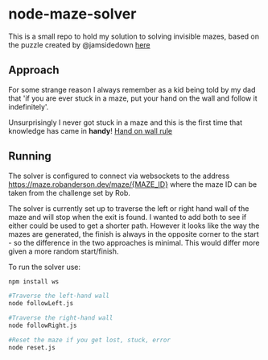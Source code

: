 # node-maze-solver

This is a small repo to hold my solution to solving invisible mazes, based on the puzzle created by @jamsidedown [here](https://maze.robanderson.dev/)

## Approach
For some strange reason I always remember as a kid being told by my dad that 'if you are ever stuck in a maze, put your hand on the wall and follow it indefinitely'.

Unsurprisingly I never got stuck in a maze and this is the first time that knowledge has came in **handy**! [Hand on wall rule](https://en.wikipedia.org/wiki/Maze-solving_algorithm#Hand_On_Wall_Rule)

## Running
The solver is configured to connect via websockets to the address https://maze.robanderson.dev/maze/{MAZE_ID} where the maze ID can be taken from the challenge set by Rob.

The solver is currently set up to traverse the left or right hand wall of the maze and will stop when the exit is found. I wanted to add both to see if either could be used to get a shorter path.
However it looks like the way the mazes are generated, the finish is always in the opposite corner to the start - so the difference in the two approaches is minimal. This would differ more given a more random start/finish.

To run the solver use:

```bash
npm install ws

#Traverse the left-hand wall
node followLeft.js

#Traverse the right-hand wall
node followRight.js

#Reset the maze if you get lost, stuck, error
node reset.js
```
